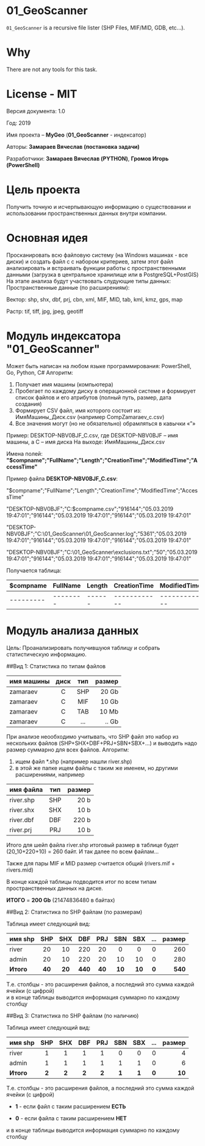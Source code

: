 # 01_GeoScanner
`01_GeoScanner` is a recursive file lister (SHP Files, MIF/MID, GDB, etc...).

# Why
There are not any tools for this task.

# License - MIT

Версия документа: 1.0

Год: 2019

Имя проекта – **MyGeo** (**01_GeoScanner** - индексатор)

Авторы: **Замараев Вячеслав (постановка задачи)**

Разработчики: **Замараев Вячеслав (PYTHON)**, **Громов Игорь (PowerShell)** 


# Цель проекта
Получить точную и исчерпывающую информацию о существовании и использовании пространственных данных внутри компании. 

# Основная идея
Просканировать всю файловую систему (на Windows машинах - все диски) и создать файл с с набором критериев, затем этот файл анализировать и встраивать функции работы с пространственными данными (загрузка в центральное хранилище или в PostgreSQL+PostGIS)
На этапе анализа будут участвовать слудующие типы данных: 
Пространственные данные (по расширениям):

Вектор: shp, shx, dbf, prj, cbn, xml, MIF, MID, tab, kml, kmz, gps, map

Растр: tif, tiff, jpg, jpeg, geotiff

# Модуль индексатора "01_GeoScanner"
Может быть написан на любом языке программирования: PowerShell, Go, Python, C#
Алгоритм:
1) Получает имя машины (компьютера) 
2) Пробегает по каждому диску в операционной системе и формирует список файлов и его атрибутов (полный путь, размер, дата создания)
3) Формирует CSV файл, имя которого состоит из: ИмяМашины_Диск.csv (например CompZamaraev_c.csv)
4) Все значения могут (но не обязательно) обрамляться в кавычки «”» 

Пример: DESKTOP-NBV0BJF_C.csv, где DESKTOP-NBV0BJF – имя машины, а С – имя диска 
На выходе:   ИмяМашины_Диск.csv

Имена полей: **"$compname";"FullName";"Length";"CreationTime";"ModifiedTime";"AccessTime"**

Пример файла **DESKTOP-NBV0BJF_C.csv**: 

"$compname";"FullName";"Length";"CreationTime";"ModifiedTime";"AccessTime"

"DESKTOP-NBV0BJF";"C:\$compname.csv";"916144";"05.03.2019 19:47:01";"916144";"05.03.2019 19:47:01";"916144";"05.03.2019 19:47:01"

"DESKTOP-NBV0BJF";"C:\01_GeoScanner\01_GeoScanner.log";"5361";"05.03.2019 19:47:01";"916144";"05.03.2019 19:47:01";"916144";"05.03.2019 19:47:01"

"DESKTOP-NBV0BJF";"C:\01_GeoScanner\exclusions.txt";"50";"05.03.2019 19:47:01";"916144";"05.03.2019 19:47:01";"916144";"05.03.2019 19:47:01"

Получается таблица:

|$compname|FullName|Length|CreationTime|ModifiedTime|AccessTime
|---------|--------|------|------------|------------|------------|
|---------|--------|------|------------|------------|------------|

# Модуль анализа данных

Цель: Проанализировать получившуюя таблицу и собрать статистическую информацию.

##Вид 1: Статистика по типам файлов 

|имя машины|диск|тип|размер|
|----------|:----:|:---:|------:|
|zamaraev  |C   |SHP|20 Gb |
|zamaraev  |C   |MIF|10 Gb |
|zamaraev  |C   |TAB|10 Mb |
|zamaraev  |C   |...|.. Gb |


При анализе неообходимо учитывать, что SHP файл это набор из нескольких файлов (SHP+SHX+DBF+PRJ+SBN+SBX+...) и выводить надо размер суммарно для всех файлов.
Алгоритм: 

1. ищем файл *.shp (например нашли river.shp)
2. в этой же папке ищем файлы с таким же именем, но другими расширениями, например

|имя файла |тип |размер|
|----------|:---:|-----:|
|river.shp |SHP |20 b |
|river.shx |SHX |10 b |
|river.dbf |DBF |220 b |
|river.prj |PRJ |10 b |

Итого для шейп файла river.shp итоговый размер в таблице будет (20_10+220+10) = 260 байт. 
И так далее по всем файлам...

Также для пары MIF и MID размер считается общий (rivers.mif + rivers.mid)

В конце каждой таблицы подводится итог по всем типам пространственных данных на диске.

**ИТОГО** = **200 Gb** (21474836480 в байтах) 


##Вид 2: Статистика по SHP файлам (по размерам)

Таблица имеет следующий вид: 

|имя shp|SHP|SHX|DBF|PRJ|SBN|SBX|...|размер|
|----------|:----:|:---:|:---:|:----:|:---:|:---:|:----:|---:|
|river  |20   |10|220 |20   |0|0 |0   |260|
|admin  |20   |10|220 |20   |10|10 |0   |280|
|**Итого**  |**40**   |**20**|**440** |**40**   |**10**|**10** |**0**   |**540**|


Т.е. столбцы - это расширения файлов, а последний это сумма каждой ячейки (с цифрой)     
и в конце таблицы выводится информация суммарно по каждому столбцу

##Вид 3: Статистика по SHP файлам (по наличию) 

Таблица имеет следующий вид: 

|имя shp|SHP|SHX|DBF|PRJ|SBN|SBX|...|размер|
|----------|:----:|:---:|:---:|:----:|:---:|:---:|:----:|---:|
|river  |1   |1|1 |1   |0|0 |0   |4|
|admin  |1   |1|1 |1   |1|1 |0   |6|
|**Итого**  |**2**   |**2**|**2** |**2**   |**1**|**1** |**0**   |**10**|

Т.е. столбцы - это расширения файлов, а последний это сумма каждой ячейки (с цифрой)

* **1** - если файл с таким расширением **ЕСТЬ** 

* **0** - если файла с таким расширением **НЕТ**     

и в конце таблицы выводится информация суммарно по каждому столбцу







